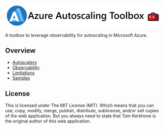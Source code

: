 ![](media/logo/Logo-Round-Full.png)

A toolbox to leverage observability for autoscaling in Microsoft Azure.

## Overview

- [Autoscalers](https://azure-autoscaling-toolbox.tomkerkhove.be/autoscalers/)
- [Observability](https://azure-autoscaling-toolbox.tomkerkhove.be/observability/)
- [Limitations](https://azure-autoscaling-toolbox.tomkerkhove.be/limitations/)
- [Samples](https://azure-autoscaling-toolbox.tomkerkhove.be/samples/)

## License

This is licensed under The MIT License (MIT). Which means that you can use, copy, modify, merge, publish, distribute, sublicense, and/or sell copies of the web application. But you always need to state that Tom Kerkhove is the original author of this web application.
